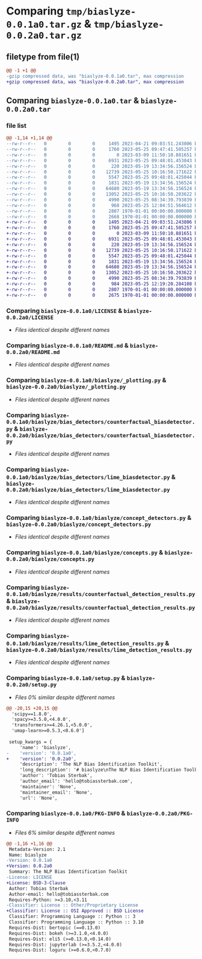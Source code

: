 # Comparing `tmp/biaslyze-0.0.1a0.tar.gz` & `tmp/biaslyze-0.0.2a0.tar.gz`

## filetype from file(1)

```diff
@@ -1 +1 @@
-gzip compressed data, was "biaslyze-0.0.1a0.tar", max compression
+gzip compressed data, was "biaslyze-0.0.2a0.tar", max compression
```

## Comparing `biaslyze-0.0.1a0.tar` & `biaslyze-0.0.2a0.tar`

### file list

```diff
@@ -1,14 +1,14 @@
--rw-r--r--   0        0        0     1495 2023-04-21 09:03:51.243806 biaslyze-0.0.1a0/LICENSE
--rw-r--r--   0        0        0     1760 2023-05-25 09:47:41.505257 biaslyze-0.0.1a0/README.md
--rw-r--r--   0        0        0        0 2023-03-09 11:50:10.881651 biaslyze-0.0.1a0/biaslyze/__init__.py
--rw-r--r--   0        0        0     6931 2023-05-25 09:48:01.453043 biaslyze-0.0.1a0/biaslyze/_plotting.py
--rw-r--r--   0        0        0      220 2023-05-19 13:34:56.156524 biaslyze-0.0.1a0/biaslyze/bias_detectors/__init__.py
--rw-r--r--   0        0        0    12739 2023-05-25 10:16:50.171622 biaslyze-0.0.1a0/biaslyze/bias_detectors/counterfactual_biasdetector.py
--rw-r--r--   0        0        0     5547 2023-05-25 09:48:01.425044 biaslyze-0.0.1a0/biaslyze/bias_detectors/lime_biasdetector.py
--rw-r--r--   0        0        0     1831 2023-05-19 13:34:56.156524 biaslyze-0.0.1a0/biaslyze/concept_detectors.py
--rw-r--r--   0        0        0    64680 2023-05-19 13:34:56.156524 biaslyze-0.0.1a0/biaslyze/concepts.py
--rw-r--r--   0        0        0    13052 2023-05-25 10:16:50.203622 biaslyze-0.0.1a0/biaslyze/results/counterfactual_detection_results.py
--rw-r--r--   0        0        0     4990 2023-05-25 08:34:39.793839 biaslyze-0.0.1a0/biaslyze/results/lime_detection_results.py
--rw-r--r--   0        0        0      968 2023-05-25 12:04:51.564612 biaslyze-0.0.1a0/pyproject.toml
--rw-r--r--   0        0        0     2807 1970-01-01 00:00:00.000000 biaslyze-0.0.1a0/setup.py
--rw-r--r--   0        0        0     2668 1970-01-01 00:00:00.000000 biaslyze-0.0.1a0/PKG-INFO
+-rw-r--r--   0        0        0     1495 2023-04-21 09:03:51.243806 biaslyze-0.0.2a0/LICENSE
+-rw-r--r--   0        0        0     1760 2023-05-25 09:47:41.505257 biaslyze-0.0.2a0/README.md
+-rw-r--r--   0        0        0        0 2023-03-09 11:50:10.881651 biaslyze-0.0.2a0/biaslyze/__init__.py
+-rw-r--r--   0        0        0     6931 2023-05-25 09:48:01.453043 biaslyze-0.0.2a0/biaslyze/_plotting.py
+-rw-r--r--   0        0        0      220 2023-05-19 13:34:56.156524 biaslyze-0.0.2a0/biaslyze/bias_detectors/__init__.py
+-rw-r--r--   0        0        0    12739 2023-05-25 10:16:50.171622 biaslyze-0.0.2a0/biaslyze/bias_detectors/counterfactual_biasdetector.py
+-rw-r--r--   0        0        0     5547 2023-05-25 09:48:01.425044 biaslyze-0.0.2a0/biaslyze/bias_detectors/lime_biasdetector.py
+-rw-r--r--   0        0        0     1831 2023-05-19 13:34:56.156524 biaslyze-0.0.2a0/biaslyze/concept_detectors.py
+-rw-r--r--   0        0        0    64680 2023-05-19 13:34:56.156524 biaslyze-0.0.2a0/biaslyze/concepts.py
+-rw-r--r--   0        0        0    13052 2023-05-25 10:16:50.203622 biaslyze-0.0.2a0/biaslyze/results/counterfactual_detection_results.py
+-rw-r--r--   0        0        0     4990 2023-05-25 08:34:39.793839 biaslyze-0.0.2a0/biaslyze/results/lime_detection_results.py
+-rw-r--r--   0        0        0      984 2023-05-25 12:19:20.284108 biaslyze-0.0.2a0/pyproject.toml
+-rw-r--r--   0        0        0     2807 1970-01-01 00:00:00.000000 biaslyze-0.0.2a0/setup.py
+-rw-r--r--   0        0        0     2675 1970-01-01 00:00:00.000000 biaslyze-0.0.2a0/PKG-INFO
```

### Comparing `biaslyze-0.0.1a0/LICENSE` & `biaslyze-0.0.2a0/LICENSE`

 * *Files identical despite different names*

### Comparing `biaslyze-0.0.1a0/README.md` & `biaslyze-0.0.2a0/README.md`

 * *Files identical despite different names*

### Comparing `biaslyze-0.0.1a0/biaslyze/_plotting.py` & `biaslyze-0.0.2a0/biaslyze/_plotting.py`

 * *Files identical despite different names*

### Comparing `biaslyze-0.0.1a0/biaslyze/bias_detectors/counterfactual_biasdetector.py` & `biaslyze-0.0.2a0/biaslyze/bias_detectors/counterfactual_biasdetector.py`

 * *Files identical despite different names*

### Comparing `biaslyze-0.0.1a0/biaslyze/bias_detectors/lime_biasdetector.py` & `biaslyze-0.0.2a0/biaslyze/bias_detectors/lime_biasdetector.py`

 * *Files identical despite different names*

### Comparing `biaslyze-0.0.1a0/biaslyze/concept_detectors.py` & `biaslyze-0.0.2a0/biaslyze/concept_detectors.py`

 * *Files identical despite different names*

### Comparing `biaslyze-0.0.1a0/biaslyze/concepts.py` & `biaslyze-0.0.2a0/biaslyze/concepts.py`

 * *Files identical despite different names*

### Comparing `biaslyze-0.0.1a0/biaslyze/results/counterfactual_detection_results.py` & `biaslyze-0.0.2a0/biaslyze/results/counterfactual_detection_results.py`

 * *Files identical despite different names*

### Comparing `biaslyze-0.0.1a0/biaslyze/results/lime_detection_results.py` & `biaslyze-0.0.2a0/biaslyze/results/lime_detection_results.py`

 * *Files identical despite different names*

### Comparing `biaslyze-0.0.1a0/setup.py` & `biaslyze-0.0.2a0/setup.py`

 * *Files 0% similar despite different names*

```diff
@@ -20,15 +20,15 @@
  'scipy==1.8.0',
  'spacy>=3.5.0,<4.0.0',
  'transformers>=4.26.1,<5.0.0',
  'umap-learn>=0.5.3,<0.6.0']
 
 setup_kwargs = {
     'name': 'biaslyze',
-    'version': '0.0.1a0',
+    'version': '0.0.2a0',
     'description': 'The NLP Bias Identification Toolkit',
     'long_description': '# biaslyze\nThe NLP Bias Identification Toolkit\n\n\n## Usage example\n\n```python\nfrom biaslyze.bias_detectors import CounterfactualBiasDetector\n\nbias_detector = CounterfactualBiasDetector()\n\n# detect bias in the model based on the given texts\n# here, clf is a scikit-learn text classification pipeline trained for a binary classification task\ndetection_res = bias_detector.process(\n    texts=texts,\n    predict_func=clf.predict_proba\n)\n\n# see a summary of the detection\ndetection_res.report()\n\n# visualize the counterfactual scores\ndetection_res.visualize_counterfactual_scores(concept="religion", top_n=10)\n```\n\nExample output:\n![](resources/hatespeech_dl_scores_religion.png)\n\n\n## Development setup\n\n- First you need to install poetry to manage your python environment: https://python-poetry.org/docs/#installation\n- Run `make install` to install the dependencies and get the spacy basemodels.\n- Now you can use `biaslyze` in your jupyter notebooks.\n\n\n### Adding concepts and keywords\n\nYou can add concepts and new keywords for existing concepts by editing [concepts.py](https://github.com/biaslyze-dev/biaslyze/blob/keyword-based-targeted-lime/biaslyze/concepts.py).\n\n## Preview/build the documentation with mkdocs\n\nTo preview the documentation run `make doc-preview`. This will launch a preview of the documentation on `http://127.0.0.1:8000/`.\nTo build the documentation html run `make doc`.\n\n\n## Run the automated tests\n\n`make test`\n\n\n## Style guide\n\nWe are using isort and black: `make style`\nFor linting we are running ruff: `make lint`\n\n## Contributing\n\nFollow the google style guide for python: https://google.github.io/styleguide/pyguide.html\n\nThis project uses black, isort and ruff to enforce style. Apply it by running `make style` and `make lint`.\n\n',
     'author': 'Tobias Sterbak',
     'author_email': 'hello@tobiassterbak.com',
     'maintainer': 'None',
     'maintainer_email': 'None',
     'url': 'None',
```

### Comparing `biaslyze-0.0.1a0/PKG-INFO` & `biaslyze-0.0.2a0/PKG-INFO`

 * *Files 6% similar despite different names*

```diff
@@ -1,16 +1,16 @@
 Metadata-Version: 2.1
 Name: biaslyze
-Version: 0.0.1a0
+Version: 0.0.2a0
 Summary: The NLP Bias Identification Toolkit
-License: LICENSE
+License: BSD-3-Clause
 Author: Tobias Sterbak
 Author-email: hello@tobiassterbak.com
 Requires-Python: >=3.10,<3.11
-Classifier: License :: Other/Proprietary License
+Classifier: License :: OSI Approved :: BSD License
 Classifier: Programming Language :: Python :: 3
 Classifier: Programming Language :: Python :: 3.10
 Requires-Dist: bertopic (==0.13.0)
 Requires-Dist: bokeh (>=3.1.0,<4.0.0)
 Requires-Dist: eli5 (>=0.13.0,<0.14.0)
 Requires-Dist: jupyterlab (>=3.5.2,<4.0.0)
 Requires-Dist: loguru (>=0.6.0,<0.7.0)
```

